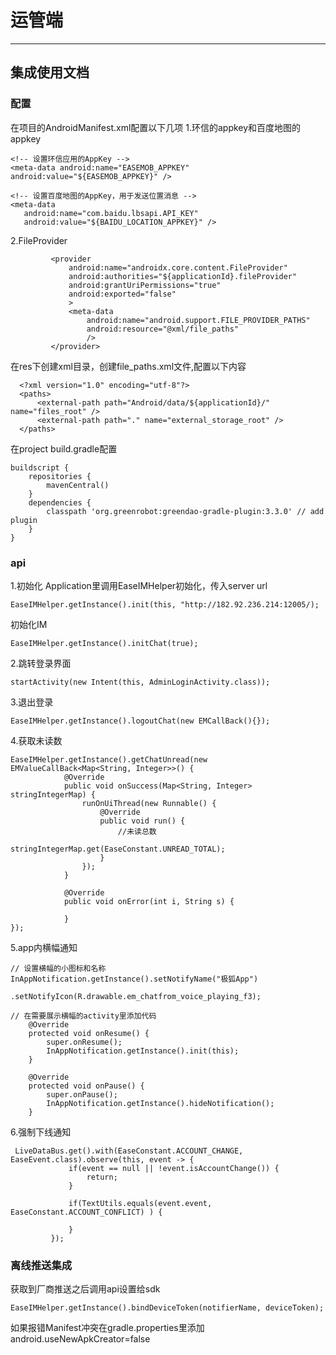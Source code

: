 # 运管端
--------
## 集成使用文档

### 配置
在项目的AndroidManifest.xml配置以下几项
1.环信的appkey和百度地图的appkey
```
<!-- 设置环信应用的AppKey -->
<meta-data android:name="EASEMOB_APPKEY"  android:value="${EASEMOB_APPKEY}" />

<!-- 设置百度地图的AppKey，用于发送位置消息 -->
<meta-data
   android:name="com.baidu.lbsapi.API_KEY"
   android:value="${BAIDU_LOCATION_APPKEY}" />
```  
2.FileProvider
 ```
          <provider
              android:name="androidx.core.content.FileProvider"
              android:authorities="${applicationId}.fileProvider"
              android:grantUriPermissions="true"
              android:exported="false"
              >
              <meta-data
                  android:name="android.support.FILE_PROVIDER_PATHS"
                  android:resource="@xml/file_paths"
                  />
          </provider>
```
在res下创建xml目录，创建file_paths.xml文件,配置以下内容
```
  <?xml version="1.0" encoding="utf-8"?>
  <paths>
      <external-path path="Android/data/${applicationId}/" name="files_root" />
      <external-path path="." name="external_storage_root" />
  </paths>
```

在project build.gradle配置
```
buildscript {
    repositories {
        mavenCentral()
    }
    dependencies {
        classpath 'org.greenrobot:greendao-gradle-plugin:3.3.0' // add plugin
    }
}
```  

### api
1.初始化
Application里调用EaseIMHelper初始化，传入server url
```
EaseIMHelper.getInstance().init(this, "http://182.92.236.214:12005/);
```

初始化IM
```
EaseIMHelper.getInstance().initChat(true);
```

2.跳转登录界面
```
startActivity(new Intent(this, AdminLoginActivity.class));
```

3.退出登录
```
EaseIMHelper.getInstance().logoutChat(new EMCallBack(){});
```
4.获取未读数
```
EaseIMHelper.getInstance().getChatUnread(new EMValueCallBack<Map<String, Integer>>() {
	        @Override
            public void onSuccess(Map<String, Integer> stringIntegerMap) {
                runOnUiThread(new Runnable() {
                    @Override
                    public void run() {
                    	//未读总数
                        stringIntegerMap.get(EaseConstant.UNREAD_TOTAL);
                    }
                });
            }

            @Override
            public void onError(int i, String s) {

            }
});
```

5.app内横幅通知
```
// 设置横幅的小图标和名称
InAppNotification.getInstance().setNotifyName("极狐App")
                .setNotifyIcon(R.drawable.em_chatfrom_voice_playing_f3);

// 在需要展示横幅的activity里添加代码
    @Override
    protected void onResume() {
        super.onResume();
        InAppNotification.getInstance().init(this);
    }

    @Override
    protected void onPause() {
        super.onPause(); 
        InAppNotification.getInstance().hideNotification();
    }
```

6.强制下线通知
 ```
  LiveDataBus.get().with(EaseConstant.ACCOUNT_CHANGE, EaseEvent.class).observe(this, event -> {
              if(event == null || !event.isAccountChange()) {
                  return;
              }
  
              if(TextUtils.equals(event.event, EaseConstant.ACCOUNT_CONFLICT) ) {
                  
              }
          });
```
### 离线推送集成
获取到厂商推送之后调用api设置给sdk
```
EaseIMHelper.getInstance().bindDeviceToken(notifierName, deviceToken);
```

如果报错Manifest冲突在gradle.properties里添加
android.useNewApkCreator=false
















